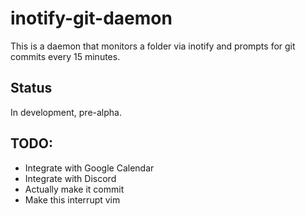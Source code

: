 # inotify-git-daemon
This is a daemon that monitors a folder via inotify and prompts for git commits every 15 minutes.

## Status
In development, pre-alpha.

## TODO:
- Integrate with Google Calendar
- Integrate with Discord
- Actually make it commit
- Make this interrupt vim
